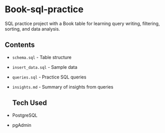 # Book-sql-practice
SQL practice project with a Book table for learning query writing, filtering, sorting, and data analysis.

## Contents
- `schema.sql` - Table structure
- `insert_data.sql` - Sample data
- `queries.sql` - Practice SQL queries
- `insights.md` - Summary of insights from queries

  ## Tech Used
- PostgreSQL
- pgAdmin
